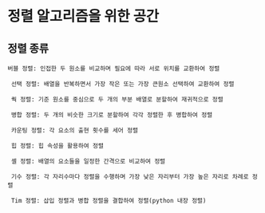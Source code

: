 # 정렬 알고리즘을 위한 공간
## 정렬 종류
    버블 정렬: 인접한 두 원소를 비교하며 필요에 따라 서로 위치를 교환하여 정렬

     선택 정렬: 배열을 반복하면서 가장 작은 또는 가장 큰원소 선택하여 교환하여 정렬

     쿽 정렬: 기준 원소를 중심으로 두 개의 부분 배열로 분할하여 재귀적으로 정렬

     병합 정렬: 두 개의 비슷한 크기로 분할하여 각각 정렬한 후 병합하여 정렬

     카운팅 정렬: 각 요소의 출현 횟수를 세어 정렬

     힙 정렬: 힙 속성을 활용하여 정렬

     셸 정렬: 배열의 요소들을 일정한 간격으로 비교하여 정렬

     기수 정렬: 각 자리수마다 정렬을 수행하며 가장 낮은 자리부터 가장 높은 자리로 차례로 정렬

     Tim 정렬: 삽입 정렬과 병합 정렬을 결합하여 정렬(python 내장 정렬)